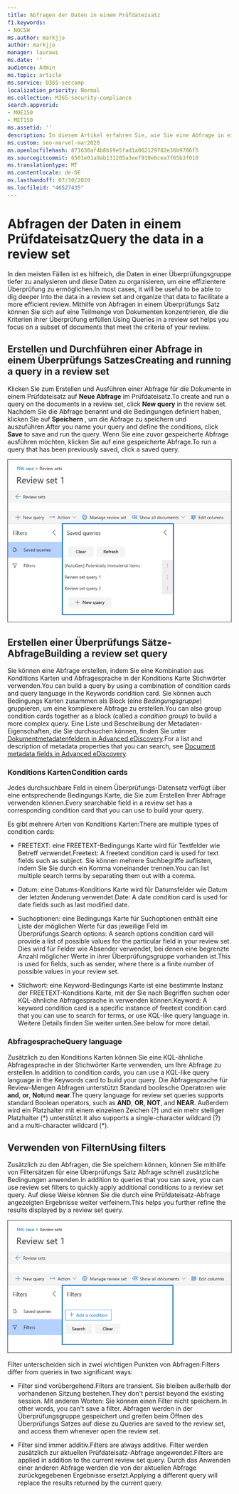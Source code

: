 ```yaml
---
title: Abfragen der Daten in einem Prüfdateisatz
f1.keywords:
- NOCSH
ms.author: markjjo
author: markjjo
manager: laurawi
ms.date: ''
audience: Admin
ms.topic: article
ms.service: O365-seccomp
localization_priority: Normal
ms.collection: M365-security-compliance
search.appverid:
- MOE150
- MET150
ms.assetid: ''
description: In diesem Artikel erfahren Sie, wie Sie eine Abfrage in einem Überprüfungspaket erstellen und ausführen, um Daten für eine effizientere Überprüfung in einem erweiterten eDiscovery-Fall zu organisieren.
ms.custom: seo-marvel-mar2020
ms.openlocfilehash: 871630af4b8b19e5fad1a062129782e36b9706f5
ms.sourcegitcommit: 6501e01a9ab131205a3eef910e6cea7f65b3f010
ms.translationtype: MT
ms.contentlocale: de-DE
ms.lasthandoff: 07/30/2020
ms.locfileid: "46527435"
---
```

# <a name="query-the-data-in-a-review-set"></a><span data-ttu-id="ca7cb-103">Abfragen der Daten in einem Prüfdateisatz</span><span class="sxs-lookup"><span data-stu-id="ca7cb-103">Query the data in a review set</span></span>

<span data-ttu-id="ca7cb-104">In den meisten Fällen ist es hilfreich, die Daten in einer Überprüfungsgruppe tiefer zu analysieren und diese Daten zu organisieren, um eine effizientere Überprüfung zu ermöglichen.</span><span class="sxs-lookup"><span data-stu-id="ca7cb-104">In most cases, it will be useful to be able to dig deeper into the data in a review set and organize that data to facilitate a more efficient review.</span></span> <span data-ttu-id="ca7cb-105">Mithilfe von Abfragen in einem Überprüfungs Satz können Sie sich auf eine Teilmenge von Dokumenten konzentrieren, die die Kriterien ihrer Überprüfung erfüllen.</span><span class="sxs-lookup"><span data-stu-id="ca7cb-105">Using Queries in a review set helps you focus on a subset of documents that meet the criteria of your review.</span></span>

## <a name="creating-and-running-a-query-in-a-review-set"></a><span data-ttu-id="ca7cb-106">Erstellen und Durchführen einer Abfrage in einem Überprüfungs Satzes</span><span class="sxs-lookup"><span data-stu-id="ca7cb-106">Creating and running a query in a review set</span></span>

<span data-ttu-id="ca7cb-107">Klicken Sie zum Erstellen und Ausführen einer Abfrage für die Dokumente in einem Prüfdateisatz auf **Neue Abfrage** im Prüfdateisatz.</span><span class="sxs-lookup"><span data-stu-id="ca7cb-107">To create and run a query on the documents in a review set, click **New query** in the review set.</span></span> <span data-ttu-id="ca7cb-108">Nachdem Sie die Abfrage benannt und die Bedingungen definiert haben, klicken Sie auf **Speichern** , um die Abfrage zu speichern und auszuführen.</span><span class="sxs-lookup"><span data-stu-id="ca7cb-108">After you name your query and define the conditions, click **Save** to save and run the query.</span></span> <span data-ttu-id="ca7cb-109">Wenn Sie eine zuvor gespeicherte Abfrage ausführen möchten, klicken Sie auf eine gespeicherte Abfrage.</span><span class="sxs-lookup"><span data-stu-id="ca7cb-109">To run a query that has been previously saved, click a saved query.</span></span>

![Überprüfen von Mengen Abfragen](../media/AeDReviewSetQueries.png)

## <a name="building-a-review-set-query"></a><span data-ttu-id="ca7cb-111">Erstellen einer Überprüfungs Sätze-Abfrage</span><span class="sxs-lookup"><span data-stu-id="ca7cb-111">Building a review set query</span></span>

<span data-ttu-id="ca7cb-112">Sie können eine Abfrage erstellen, indem Sie eine Kombination aus Konditions Karten und Abfragesprache in der Konditions Karte Stichwörter verwenden.</span><span class="sxs-lookup"><span data-stu-id="ca7cb-112">You can build a query by using a combination of condition cards and query language in the Keywords condition card.</span></span> <span data-ttu-id="ca7cb-113">Sie können auch Bedingungs Karten zusammen als Block (eine *Bedingungsgruppe*) gruppieren, um eine komplexere Abfrage zu erstellen.</span><span class="sxs-lookup"><span data-stu-id="ca7cb-113">You can also group condition cards together as a block (called a *condition group*) to build a more complex query.</span></span> <span data-ttu-id="ca7cb-114">Eine Liste und Beschreibung der Metadaten-Eigenschaften, die Sie durchsuchen können, finden Sie unter [Dokumentmetadatenfeldern in Advanced eDiscovery](document-metadata-fields-in-Advanced-eDiscovery.md).</span><span class="sxs-lookup"><span data-stu-id="ca7cb-114">For a list and description of metadata properties that you can search, see [Document metadata fields in Advanced eDiscovery](document-metadata-fields-in-Advanced-eDiscovery.md).</span></span>

### <a name="condition-cards"></a><span data-ttu-id="ca7cb-115">Konditions Karten</span><span class="sxs-lookup"><span data-stu-id="ca7cb-115">Condition cards</span></span>

<span data-ttu-id="ca7cb-116">Jedes durchsuchbare Feld in einem Überprüfungs-Datensatz verfügt über eine entsprechende Bedingungs Karte, die Sie zum Erstellen Ihrer Abfrage verwenden können.</span><span class="sxs-lookup"><span data-stu-id="ca7cb-116">Every searchable field in a review set has a corresponding condition card that you can use to build your query.</span></span>

<span data-ttu-id="ca7cb-117">Es gibt mehrere Arten von Konditions Karten:</span><span class="sxs-lookup"><span data-stu-id="ca7cb-117">There are multiple types of condition cards:</span></span>

- <span data-ttu-id="ca7cb-118">FREETEXT: eine FREETEXT-Bedingungs Karte wird für Textfelder wie Betreff verwendet.</span><span class="sxs-lookup"><span data-stu-id="ca7cb-118">Freetext: A freetext condition card is used for text fields such as subject.</span></span> <span data-ttu-id="ca7cb-119">Sie können mehrere Suchbegriffe auflisten, indem Sie Sie durch ein Komma voneinander trennen.</span><span class="sxs-lookup"><span data-stu-id="ca7cb-119">You can list multiple search terms by separating them out with a comma.</span></span>

- <span data-ttu-id="ca7cb-120">Datum: eine Datums-Konditions Karte wird für Datumsfelder wie Datum der letzten Änderung verwendet.</span><span class="sxs-lookup"><span data-stu-id="ca7cb-120">Date: A date condition card is used for date fields such as last modified date.</span></span>

- <span data-ttu-id="ca7cb-121">Suchoptionen: eine Bedingungs Karte für Suchoptionen enthält eine Liste der möglichen Werte für das jeweilige Feld im Überprüfungs.</span><span class="sxs-lookup"><span data-stu-id="ca7cb-121">Search options: A search options condition card will provide a list of possible values for the particular field in your review set.</span></span> <span data-ttu-id="ca7cb-122">Dies wird für Felder wie Absender verwendet, bei denen eine begrenzte Anzahl möglicher Werte in ihrer Überprüfungsgruppe vorhanden ist.</span><span class="sxs-lookup"><span data-stu-id="ca7cb-122">This is used for fields, such as sender, where there is a finite number of possible values in your review set.</span></span>

- <span data-ttu-id="ca7cb-123">Stichwort: eine Keyword-Bedingungs Karte ist eine bestimmte Instanz der FREETEXT-Konditions Karte, mit der Sie nach Begriffen suchen oder KQL-ähnliche Abfragesprache in verwenden können.</span><span class="sxs-lookup"><span data-stu-id="ca7cb-123">Keyword: A keyword condition card is a specific instance of freetext condition card that you can use to search for terms, or use KQL-like query language in.</span></span> <span data-ttu-id="ca7cb-124">Weitere Details finden Sie weiter unten.</span><span class="sxs-lookup"><span data-stu-id="ca7cb-124">See below for more detail.</span></span>

### <a name="query-language"></a><span data-ttu-id="ca7cb-125">Abfragesprache</span><span class="sxs-lookup"><span data-stu-id="ca7cb-125">Query language</span></span>

<span data-ttu-id="ca7cb-126">Zusätzlich zu den Konditions Karten können Sie eine KQL-ähnliche Abfragesprache in der Stichwörter Karte verwenden, um Ihre Abfrage zu erstellen.</span><span class="sxs-lookup"><span data-stu-id="ca7cb-126">In addition to condition cards, you can use a KQL-like query language in the Keywords card to build your query.</span></span> <span data-ttu-id="ca7cb-127">Die Abfragesprache für Review-Mengen Abfragen unterstützt Standard boolesche Operatoren wie **and**, **or**, **Not**und **near**.</span><span class="sxs-lookup"><span data-stu-id="ca7cb-127">The query language for review set queries supports standard Boolean operators, such as **AND**, **OR**, **NOT**, and **NEAR**.</span></span> <span data-ttu-id="ca7cb-128">Außerdem wird ein Platzhalter mit einem einzelnen Zeichen (?) und ein mehr stelliger Platzhalter (\*) unterstützt.</span><span class="sxs-lookup"><span data-stu-id="ca7cb-128">It also supports a single-character wildcard (?) and a multi-character wildcard (\*).</span></span>

## <a name="using-filters"></a><span data-ttu-id="ca7cb-129">Verwenden von Filtern</span><span class="sxs-lookup"><span data-stu-id="ca7cb-129">Using filters</span></span>

<span data-ttu-id="ca7cb-130">Zusätzlich zu den Abfragen, die Sie speichern können, können Sie mithilfe von Filtersätzen für eine Überprüfungs Satz Abfrage schnell zusätzliche Bedingungen anwenden.</span><span class="sxs-lookup"><span data-stu-id="ca7cb-130">In addition to queries that you can save, you can use review set filters to quickly apply additional conditions to a review set query.</span></span> <span data-ttu-id="ca7cb-131">Auf diese Weise können Sie die durch eine Prüfdateisatz-Abfrage angezeigten Ergebnisse weiter verfeinern.</span><span class="sxs-lookup"><span data-stu-id="ca7cb-131">This helps you further refine the results displayed by a review set query.</span></span>

![Überprüfen von Filtersätzen](../media/AeDReviewSetFilters.png)

<span data-ttu-id="ca7cb-133">Filter unterscheiden sich in zwei wichtigen Punkten von Abfragen:</span><span class="sxs-lookup"><span data-stu-id="ca7cb-133">Filters differ from queries in two significant ways:</span></span>

- <span data-ttu-id="ca7cb-134">Filter sind vorübergehend.</span><span class="sxs-lookup"><span data-stu-id="ca7cb-134">Filters are transient.</span></span> <span data-ttu-id="ca7cb-135">Sie bleiben außerhalb der vorhandenen Sitzung bestehen.</span><span class="sxs-lookup"><span data-stu-id="ca7cb-135">They don't persist beyond the existing session.</span></span> <span data-ttu-id="ca7cb-136">Mit anderen Worten: Sie können einen Filter nicht speichern.</span><span class="sxs-lookup"><span data-stu-id="ca7cb-136">In other words, you can't save a filter.</span></span> <span data-ttu-id="ca7cb-137">Abfragen werden in der Überprüfungsgruppe gespeichert und greifen beim Öffnen des Überprüfungs Satzes auf diese zu.</span><span class="sxs-lookup"><span data-stu-id="ca7cb-137">Queries are saved to the review set, and access them whenever open the review set.</span></span>

- <span data-ttu-id="ca7cb-138">Filter sind immer additiv.</span><span class="sxs-lookup"><span data-stu-id="ca7cb-138">Filters are always additive.</span></span> <span data-ttu-id="ca7cb-139">Filter werden zusätzlich zur aktuellen Prüfdateisatz-Abfrage angewendet.</span><span class="sxs-lookup"><span data-stu-id="ca7cb-139">Filters are applied in addition to the current review set query.</span></span> <span data-ttu-id="ca7cb-140">Durch das Anwenden einer anderen Abfrage werden die von der aktuellen Abfrage zurückgegebenen Ergebnisse ersetzt.</span><span class="sxs-lookup"><span data-stu-id="ca7cb-140">Applying a different query will replace the results returned by the current query.</span></span>
